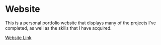 # Website
This is a personal portfolio website that displays many of the projects I've completed, as well as the skills that I have acquired.

[Website Link](https://krishnabiniwale.github.io/)
